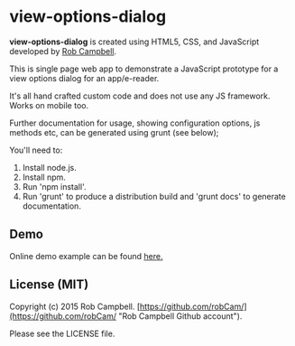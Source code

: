 # view-options-dialog

**view-options-dialog** is created using HTML5, CSS, and JavaScript developed by [Rob Campbell](https://github.com/robCam/).

This is single page web app to demonstrate a JavaScript prototype for a view options dialog for an app/e-reader.

It's all hand crafted custom code and does not use any JS framework. Works on mobile too.

Further documentation for usage, showing configuration options, js methods etc, can be generated using grunt (see below);

You'll need to:

1. Install node.js.
1. Install npm.
1. Run 'npm install'.
1. Run 'grunt' to produce a distribution build and 'grunt docs' to generate documentation.

## Demo

Online demo example can be found [here.](http://robcam.github.io/demos/view-options-dialog/)

## License (MIT)

Copyright (c) 2015 Rob Campbell. [https://github.com/robCam/](https://github.com/robCam/ "Rob Campbell Github account").

Please see the LICENSE file.